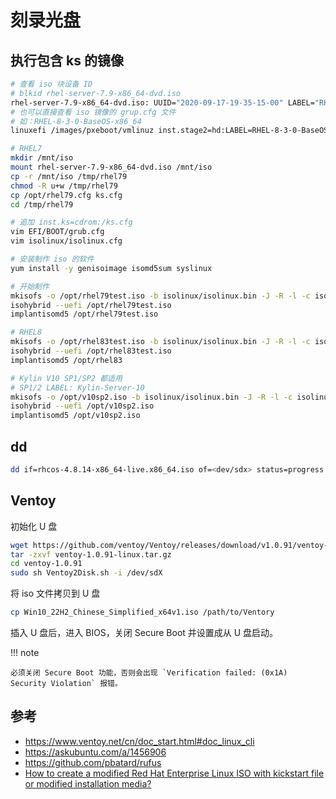 # 刻录光盘

## 执行包含 ks 的镜像

```sh
# 查看 iso 块设备 ID
# blkid rhel-server-7.9-x86_64-dvd.iso 
rhel-server-7.9-x86_64-dvd.iso: UUID="2020-09-17-19-35-15-00" LABEL="RHEL-7.9 Server.x86_64" TYPE="iso9660" PTTYPE="dos" 
# 也可以直接查看 iso 镜像的 grup.cfg 文件
# 如：RHEL-8-3-0-BaseOS-x86_64
linuxefi /images/pxeboot/vmlinuz inst.stage2=hd:LABEL=RHEL-8-3-0-BaseOS-x86_64 quiet inst.ks=cdrom:/ks.cfg

# RHEL7
mkdir /mnt/iso
mount rhel-server-7.9-x86_64-dvd.iso /mnt/iso
cp -r /mnt/iso /tmp/rhel79
chmod -R u+w /tmp/rhel79
cp /opt/rhel79.cfg ks.cfg
cd /tmp/rhel79

# 追加 inst.ks=cdrom:/ks.cfg
vim EFI/BOOT/grub.cfg 
vim isolinux/isolinux.cfg 

# 安装制作 iso 的软件
yum install -y genisoimage isomd5sum syslinux

# 开始制作
mkisofs -o /opt/rhel79test.iso -b isolinux/isolinux.bin -J -R -l -c isolinux/boot.cat -no-emul-boot -boot-load-size 4 -boot-info-table -eltorito-alt-boot -e images/efiboot.img -no-emul-boot -graft-points -joliet-long -V "RHEL-7.9 Server.x86_64" .
isohybrid --uefi /opt/rhel79test.iso 
implantisomd5 /opt/rhel79test.iso 

# RHEL8
mkisofs -o /opt/rhel83test.iso -b isolinux/isolinux.bin -J -R -l -c isolinux/boot.cat -no-emul-boot -boot-load-size 4 -boot-info-table -eltorito-alt-boot -e images/efiboot.img -no-emul-boot -graft-points -joliet-long -V "RHEL-8-3-0-BaseOS-x86_64" .
isohybrid --uefi /opt/rhel83test.iso
implantisomd5 /opt/rhel83

# Kylin V10 SP1/SP2 都适用
# SP1/2 LABEL: Kylin-Server-10
mkisofs -o /opt/v10sp2.iso -b isolinux/isolinux.bin -J -R -l -c isolinux/boot.cat -no-emul-boot -boot-load-size 4 -boot-info-table -eltorito-alt-boot -e images/efiboot.img -no-emul-boot -graft-points -V "Kylin-Server-10" .
isohybrid --uefi /opt/v10sp2.iso
implantisomd5 /opt/v10sp2.iso
```

## dd

```sh
dd if=rhcos-4.8.14-x86_64-live.x86_64.iso of=<dev/sdx> status=progress
```

## Ventoy

初始化 U 盘

```sh
wget https://github.com/ventoy/Ventoy/releases/download/v1.0.91/ventoy-1.0.91-linux.tar.gz
tar -zxvf ventoy-1.0.91-linux.tar.gz
cd ventoy-1.0.91
sudo sh Ventoy2Disk.sh -i /dev/sdX
```

将 iso 文件拷贝到 U 盘

```sh
cp Win10_22H2_Chinese_Simplified_x64v1.iso /path/to/Ventory
```

插入 U 盘后，进入 BIOS，关闭 Secure Boot 并设置成从 U 盘启动。

!!! note

    必须关闭 Secure Boot 功能，否则会出现 `Verification failed: (0x1A) Security Violation` 报错。

## 参考

- https://www.ventoy.net/cn/doc_start.html#doc_linux_cli
- https://askubuntu.com/a/1456906
- https://github.com/pbatard/rufus
- [How to create a modified Red Hat Enterprise Linux ISO with kickstart file or modified installation media?](https://access.redhat.com/solutions/60959)

